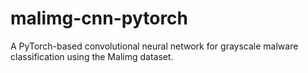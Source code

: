 # malimg-cnn-pytorch
A PyTorch-based convolutional neural network for grayscale malware classification using the Malimg dataset.
